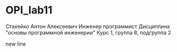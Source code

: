# OPI_lab11
Стахейко
Антон
Алексеевич
Инженер программист
Дисциплина "основы программной инженерии"
Курс 1, группа 8, подгруппа 2

new line
